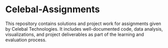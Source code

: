 # Celebal-Assignments
This repository contains solutions and project work for assignments given by Celebal Technologies. It includes well-documented code, data analysis, visualizations, and project deliverables as part of the learning and evaluation process.
